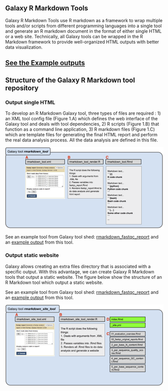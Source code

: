 ## Galaxy R Markdown Tools

Galaxy R Markdown Tools use R markdown as a framework to wrap multiple tools and/or scripts from different 
programming languages into a single tool and generate an R markdown document in the format of either single HTML or a web site. 
Technically, all Galaxy tools can be wrapped in the R Markdown framework to provide well-organized HTML outputs with better
data visualization.

## [See the Example outputs](https://mingchen0919.github.io/galaxy-r-markdown-tools/)

## Structure of the Galaxy R Markdown tool repository



### Output single HTML

To develop an R Markdown Galaxy tool, three types of files are required : 1) an XML tool config file 
(Figure 1.A) which defines the web interface of the Galaxy tool and deals with tool dependencies, 2) R scripts 
(Figure 1.B) that function as a command line application, 3) R markdown files (Figure 1.C) which are template 
files for generating the final HTML report and perform the real data analysis process. All the data analysis are 
defined in this file.

![fastqc_report_schema](docs/images/fastqc_report_schema.png)

See an example tool from Galaxy tool shed: [rmarkdown_fastqc_report](https://toolshed.g2.bx.psu.edu/repository?repository_id=fd6e5068c69788da&changeset_revision=8c79e5b7cfc0)
and an [example output](https://mingchen0919.github.io/galaxy-r-markdown-tools/index.html#rmarkdown_fastqc_report) from this tool. 


### Output static website

Galaxy allows creating an extra files directory that is associated with a specific output. With this advantage, we can 
create Galaxy R Markdown tools that output a static website. The figure below show the structure of an R Markdown tool
which output a static website.

See an example tool from Galaxy tool shed: [rmarkdown_fastqc_report](https://toolshed.g2.bx.psu.edu/repository?repository_id=b88fddb3425cab4e&changeset_revision=a6f8382f852c)
and an [example output](https://mingchen0919.github.io/galaxy-r-markdown-tools/index.html#rmarkdown_fastqc_site) from this tool. 


![fastqc_site_schema](docs/images/fastqc_site_schema.png)


